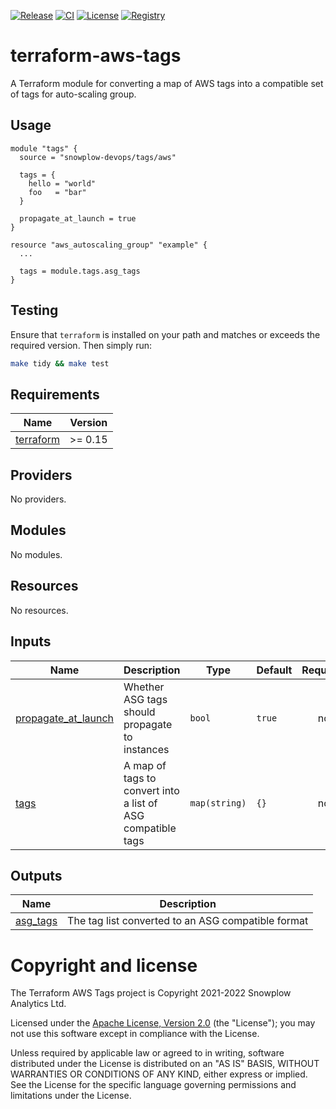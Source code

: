 [![Release][release-image]][release] [![CI][ci-image]][ci] [![License][license-image]][license] [![Registry][registry-image]][registry]

# terraform-aws-tags

A Terraform module for converting a map of AWS tags into a compatible set of tags for auto-scaling group.

## Usage

```hcl
module "tags" {
  source = "snowplow-devops/tags/aws"

  tags = {
    hello = "world"
    foo   = "bar"
  }

  propagate_at_launch = true
}

resource "aws_autoscaling_group" "example" {
  ...

  tags = module.tags.asg_tags
}
```

## Testing

Ensure that `terraform` is installed on your path and matches or exceeds the required version.  Then simply run:

```bash
make tidy && make test
```

## Requirements

| Name | Version |
|------|---------|
| <a name="requirement_terraform"></a> [terraform](#requirement\_terraform) | >= 0.15 |

## Providers

No providers.

## Modules

No modules.

## Resources

No resources.

## Inputs

| Name | Description | Type | Default | Required |
|------|-------------|------|---------|:--------:|
| <a name="input_propagate_at_launch"></a> [propagate\_at\_launch](#input\_propagate\_at\_launch) | Whether ASG tags should propagate to instances | `bool` | `true` | no |
| <a name="input_tags"></a> [tags](#input\_tags) | A map of tags to convert into a list of ASG compatible tags | `map(string)` | `{}` | no |

## Outputs

| Name | Description |
|------|-------------|
| <a name="output_asg_tags"></a> [asg\_tags](#output\_asg\_tags) | The tag list converted to an ASG compatible format |

# Copyright and license

The Terraform AWS Tags project is Copyright 2021-2022 Snowplow Analytics Ltd.

Licensed under the [Apache License, Version 2.0][license] (the "License");
you may not use this software except in compliance with the License.

Unless required by applicable law or agreed to in writing, software
distributed under the License is distributed on an "AS IS" BASIS,
WITHOUT WARRANTIES OR CONDITIONS OF ANY KIND, either express or implied.
See the License for the specific language governing permissions and
limitations under the License.

[release]: https://github.com/snowplow-devops/terraform-aws-tags/releases/latest
[release-image]: https://img.shields.io/github/v/release/snowplow-devops/terraform-aws-tags

[ci]: https://github.com/snowplow-devops/terraform-aws-tags/actions?query=workflow%3Aci
[ci-image]: https://github.com/snowplow-devops/terraform-aws-tags/workflows/ci/badge.svg

[license]: https://www.apache.org/licenses/LICENSE-2.0
[license-image]: https://img.shields.io/badge/license-Apache--2-blue.svg?style=flat

[registry]: https://registry.terraform.io/modules/snowplow-devops/tags/aws/latest
[registry-image]: https://img.shields.io/static/v1?label=Terraform&message=Registry&color=7B42BC&logo=terraform

